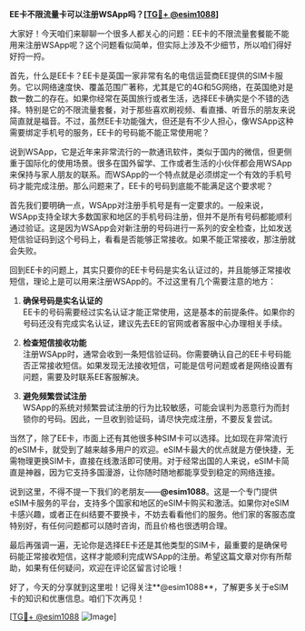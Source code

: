 **EE卡不限流量卡可以注册WSApp吗？[[TG💪+ @esim1088](https://t.me/s/esim1088)]**

大家好！今天咱们来聊聊一个很多人都关心的问题：EE卡的不限流量套餐能不能用来注册WSApp呢？这个问题看似简单，但实际上涉及不少细节，所以咱们得好好捋一捋。

首先，什么是EE卡？EE卡是英国一家非常有名的电信运营商EE提供的SIM卡服务。它以网络速度快、覆盖范围广著称，尤其是它的4G和5G网络，在英国绝对是数一数二的存在。如果你经常在英国旅行或者生活，选择EE卡确实是个不错的选择。特别是它的不限流量套餐，对于那些喜欢刷视频、看直播、听音乐的朋友来说简直就是福音。不过，虽然EE卡功能强大，但还是有不少人担心，像WSApp这种需要绑定手机号的服务，EE卡的号码能不能正常使用呢？

说到WSApp，它是近年来非常流行的一款通讯软件，类似于国内的微信，但更侧重于国际化的使用场景。很多在国外留学、工作或者生活的小伙伴都会用WSApp来保持与家人朋友的联系。而WSApp的一个特点就是必须绑定一个有效的手机号码才能完成注册。那么问题来了，EE卡的号码到底能不能满足这个要求呢？

首先我们要明确一点，WSApp对注册手机号是有一定要求的。一般来说，WSApp支持全球大多数国家和地区的手机号码注册，但并不是所有号码都能顺利通过验证。这是因为WSApp会对新注册的号码进行一系列的安全检查，比如发送短信验证码到这个号码上，看看是否能够正常接收。如果不能正常接收，那注册就会失败。

回到EE卡的问题上，其实只要你的EE卡号码是实名认证过的，并且能够正常接收短信，理论上是可以用来注册WSApp的。不过这里有几个需要注意的地方：

1. **确保号码是实名认证的**  
   EE卡的号码需要经过实名认证才能正常使用，这是基本的前提条件。如果你的号码还没有完成实名认证，建议先去EE的官网或者客服中心办理相关手续。

2. **检查短信接收功能**  
   注册WSApp时，通常会收到一条短信验证码。你需要确认自己的EE卡号码能否正常接收短信。如果发现无法接收短信，可能是信号问题或者是网络设置有问题，需要及时联系EE客服解决。

3. **避免频繁尝试注册**  
   WSApp的系统对频繁尝试注册的行为比较敏感，可能会误判为恶意行为而封锁你的号码。因此，一旦收到验证码，请尽快完成注册，不要反复尝试。

当然了，除了EE卡，市面上还有其他很多种SIM卡可以选择。比如现在非常流行的eSIM卡，就受到了越来越多用户的欢迎。eSIM卡最大的优点就是方便快捷，无需物理更换SIM卡，直接在线激活即可使用。对于经常出国的人来说，eSIM卡简直是神器，因为它支持多国漫游，让你随时随地都能享受到稳定的网络连接。

说到这里，不得不提一下我们的老朋友——**@esim1088**。这是一个专门提供eSIM卡服务的平台，支持多个国家和地区的eSIM卡购买和激活。如果你对eSIM卡感兴趣，或者正在纠结要不要换卡，不妨去看看他们的服务。他们家的客服态度特别好，有任何问题都可以随时咨询，而且价格也很透明合理。

最后再强调一遍，无论你是选择EE卡还是其他类型的SIM卡，最重要的是确保号码能正常接收短信，这样才能顺利完成WSApp的注册。希望这篇文章对你有所帮助，如果有任何疑问，欢迎在评论区留言讨论哦！

好了，今天的分享就到这里啦！记得关注**@esim1088**，了解更多关于eSIM卡的知识和优惠信息。咱们下次再见！

[[TG💪+ @esim1088](https://t.me/s/esim1088) ![Image](https://i.postimg.cc/4NQfJmqS/Snipaste-2025-05-13-00-14-12.png)]